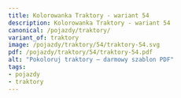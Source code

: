 ```yaml
---
title: Kolorowanka Traktory - wariant 54
description: Kolorowanka Traktory - wariant 54
canonical: /pojazdy/traktory/
variant_of: traktory
image: /pojazdy/traktory/54/traktory-54.svg
pdf: /pojazdy/traktory/54/traktory-54.pdf
alt: "Pokoloruj traktory – darmowy szablon PDF"
tags:
- pojazdy
- traktory
---
```

